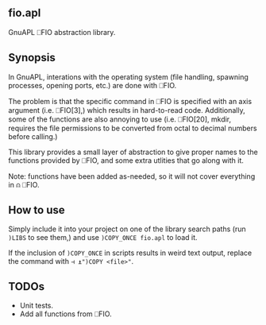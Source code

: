 ## fio.apl

GnuAPL ⎕FIO abstraction library.

## Synopsis

In GnuAPL, interations with the operating system (file handling, spawning
processes, opening ports, etc.) are done with ⎕FIO.

The problem is that the specific command in ⎕FIO is specified with an axis
argument (i.e. ⎕FIO[3],) which results in hard-to-read code. Additionally,
some of the functions are also annoying to use (i.e. ⎕FIO[20], mkdir, requires
the file permissions to be converted from octal to decimal numbers before
calling.)

This library provides a small layer of abstraction to give proper names to the
functions provided by ⎕FIO, and some extra utlities that go along with it.

Note: functions have been added as-needed, so it will not cover everything in
⍝ ⎕FIO.

## How to use

Simply include it into your project on one of the library search paths (run
`)LIBS` to see them,) and use `)COPY_ONCE fio.apl` to load it.

If the inclusion of `)COPY_ONCE` in scripts results in weird text output,
replace the command with `⊣ ⍎")COPY <file>"`.

## TODOs

- Unit tests.
- Add all functions from ⎕FIO.
